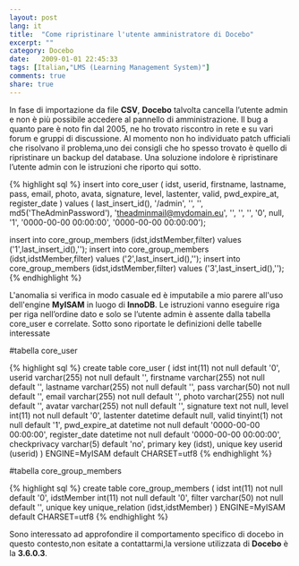 ```yaml
---
layout: post
lang: it
title:  "Come ripristinare l'utente amministratore di Docebo"
excerpt: ""
category: Docebo
date:   2009-01-01 22:45:33
tags: [Italian,"LMS (Learning Management System)"]
comments: true
share: true
---
```


In fase di importazione da file **CSV**, **Docebo** talvolta cancella l’utente admin e non è più possibile accedere al pannello di amministrazione.
Il bug a quanto pare è noto fin dal 2005, ne ho trovato riscontro in rete e su vari forum e gruppi di discussione. 
Al momento non ho individuato patch ufficiali che risolvano il problema,uno dei consigli che ho spesso trovato è quello di ripristinare un backup del database. Una soluzione indolore è ripristinare l’utente admin con le istruzioni che riporto qui sotto. 

{% highlight sql %}
insert into core_user (
idst,
userid,
firstname,
lastname,
pass,
email,
photo,
avata,
signature,
level,
lastenter,
valid,
pwd_expire_at,
register_date
) values (
last_insert_id(),
'/admin',
'',
'',
md5('TheAdminPassword'),
'theadminmail@mydomain.eu',
'',
'',
'',
'0',
null,
'1',
'0000-00-00 00:00:00',
'0000-00-00 00:00:00');

insert into core_group_members (idst,idstMember,filter) 
values ('1',last_insert_id(),'');
insert into core_group_members (idst,idstMember,filter) 
values ('2',last_insert_id(),'');
insert into core_group_members (idst,idstMember,filter) 
values ('3',last_insert_id(),'');
{% endhighlight %}

L'anomalia si verifica in modo casuale ed è imputabile a mio parere all'uso dell'engine **MyISAM** in luogo di **InnoDB**.
Le istruzioni vanno eseguire riga per riga nell’ordine dato e solo se l’utente admin è assente dalla tabella core_user e correlate.
Sotto sono riportate le definizioni delle tabelle interessate

#tabella core_user

{% highlight sql %}
create table core_user (
idst int(11) not null default '0',
userid varchar(255) not null default '',
firstname varchar(255) not null default '',
lastname varchar(255) not null default '',
pass varchar(50) not null default '',
email varchar(255) not null default '',
photo varchar(255) not null default '',
avatar varchar(255) not null default '',
signature text not null,
level int(11) not null default '0',
lastenter datetime default null,
valid tinyint(1) not null default '1',
pwd_expire_at datetime not null default '0000-00-00 00:00:00',
register_date datetime not null default '0000-00-00 00:00:00',
checkprivacy varchar(5) default 'no',
primary key  (idst),
unique key userid (userid)
) ENGINE=MyISAM default CHARSET=utf8
{% endhighlight %}

#tabella core_group_members 

{% highlight sql %}
create table core_group_members (
idst int(11) not null default '0',
idstMember int(11) not null default '0',
filter varchar(50) not null default '',
unique key unique_relation (idst,idstMember)
) ENGINE=MyISAM default CHARSET=utf8
{% endhighlight %}

Sono interessato ad approfondire il comportamento specifico di docebo in questo contesto,non esitate a contattarmi,la versione utilizzata di **Docebo** è la **3.6.0.3**.

